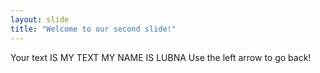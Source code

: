 ```yaml
---
layout: slide
title: "Welcome to our second slide!"
---
```

Your text IS MY TEXT MY NAME IS LUBNA
Use the left arrow to go back!
